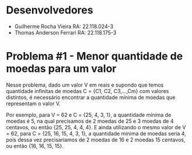 # Desenvolvedores
- Guilherme Rocha Vieira RA: 22.118.024-3
- Thomas Anderson Ferrari RA: 22.118.175-3

# Problema #1 - Menor quantidade de moedas para um valor
Nesse problema, dado um valor V em reais e supondo que temos quantidade infinitas de moedas C = {C1, C2, C3,...,Cm} com valores distintos, é necessário encontrar a quantidade mínima de moedas que representam o valor V.

Por exemplo, para V = 62 e C = {25, 4, 3, 1}, a quantidade mínima de moedas é 5, na qual precisamos de 2 moedas de 25 e 3 moedas de 4 centavos, ou então {25, 25, 4, 4, 4}. E ainda utilizando o mesmo valor de V = 62, para C = {25, 16, 15, 4, 3, 1}, a quantidade mínima de moedas seria 4, pois dessa vez precisariamos de 2 moedas de 16 e 2 moedas 15 centavos, ou então {16, 16, 15, 15}. 
